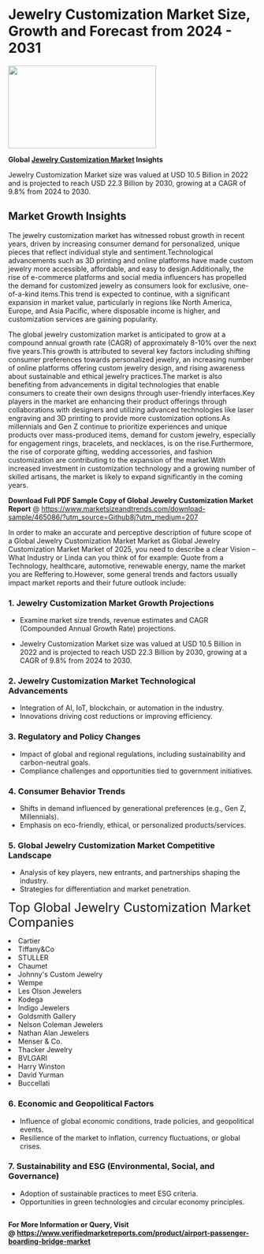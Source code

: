 <H1>Jewelry Customization Market Size, Growth and Forecast from 2024 - 2031</H1><img class="aligncenter size-medium wp-image-584254" src="https://thirdeyenews.in/wp-content/uploads/2024/09/Global-Market-Research-300x168.jpeg" alt="" width="300" height="168" /><p><strong>Global&nbsp;<a href="https://www.marketsizeandtrends.com/download-sample/465086/?utm_source=Github8j?utm_medium=207">Jewelry Customization Market</a> Insights</strong></p><p>Jewelry Customization Market size was valued at USD 10.5 Billion in 2022 and is projected to reach USD 22.3 Billion by 2030, growing at a CAGR of 9.8% from 2024 to 2030.</p><p><h2>Market Growth Insights</h2> <p>The jewelry customization market has witnessed robust growth in recent years, driven by increasing consumer demand for personalized, unique pieces that reflect individual style and sentiment.Technological advancements such as 3D printing and online platforms have made custom jewelry more accessible, affordable, and easy to design.Additionally, the rise of e-commerce platforms and social media influencers has propelled the demand for customized jewelry as consumers look for exclusive, one-of-a-kind items.This trend is expected to continue, with a significant expansion in market value, particularly in regions like North America, Europe, and Asia Pacific, where disposable income is higher, and customization services are gaining popularity.</p> <p>The global jewelry customization market is anticipated to grow at a compound annual growth rate (CAGR) of approximately 8-10% over the next five years.This growth is attributed to several key factors including shifting consumer preferences towards personalized jewelry, an increasing number of online platforms offering custom jewelry design, and rising awareness about sustainable and ethical jewelry practices.The market is also benefiting from advancements in digital technologies that enable consumers to create their own designs through user-friendly interfaces.Key players in the market are enhancing their product offerings through collaborations with designers and utilizing advanced technologies like laser engraving and 3D printing to provide more customization options.As millennials and Gen Z continue to prioritize experiences and unique products over mass-produced items, demand for custom jewelry, especially for engagement rings, bracelets, and necklaces, is on the rise.Furthermore, the rise of corporate gifting, wedding accessories, and fashion customization are contributing to the expansion of the market.With increased investment in customization technology and a growing number of skilled artisans, the market is likely to expand significantly in the coming years.</p><p><span class=""><strong>Download Full PDF Sample Copy of Global Jewelry Customization Market Report</strong> @ <a href="https://www.marketsizeandtrends.com/download-sample/465086/?utm_source=Github8j?utm_medium=207" target="_blank">https://www.marketsizeandtrends.com/download-sample/465086/?utm_source=Github8j?utm_medium=207</a></span></p><p>In order to make an accurate and perceptive description of future scope of a Global&nbsp;Jewelry Customization Market Market as Global&nbsp;Jewelry Customization Market Market of 2025, you need to describe a clear Vision &ndash; What Industry or Linda can you think of for example: Quote from a Technology, healthcare, automotive, renewable energy, name the market you are Reffering to.However, some general trends and factors usually impact market reports and their future outlook include:</p><h3>1.&nbsp;<strong>Jewelry Customization Market Growth Projections</strong></h3><ul><li>Examine market size trends, revenue estimates and CAGR (Compounded Annual Growth Rate) projections.</li><li><p>Jewelry Customization Market size was valued at USD 10.5 Billion in 2022 and is projected to reach USD 22.3 Billion by 2030, growing at a CAGR of 9.8% from 2024 to 2030.</p></li></ul><h3>2.&nbsp;<strong>Jewelry Customization Market Technological Advancements</strong></h3><ul><li>Integration of AI, IoT, blockchain, or automation in the industry.</li><li>Innovations driving cost reductions or improving efficiency.</li></ul><h3>3.&nbsp;<strong>Regulatory and Policy Changes</strong></h3><ul><li>Impact of global and regional regulations, including sustainability and carbon-neutral goals.</li><li>Compliance challenges and opportunities tied to government initiatives.</li></ul><h3>4.&nbsp;<strong>Consumer Behavior Trends</strong></h3><ul><li>Shifts in demand influenced by generational preferences (e.g., Gen Z, Millennials).</li><li>Emphasis on eco-friendly, ethical, or personalized products/services.</li></ul><h3>5.&nbsp;<strong>Global Jewelry Customization Market Competitive Landscape</strong></h3><ul><li>Analysis of key players, new entrants, and partnerships shaping the industry.</li><li>Strategies for differentiation and market penetration.</li></ul><p data-pm-slice="1 1 []"><span style="color: inherit; font-family: inherit; font-size: 25px;">Top Global Jewelry Customization Market Companies</span></p><div class="" data-test-id=""><p><li>Cartier</li><li> Tiffany&Co</li><li> STULLER</li><li> Chaumet</li><li> Johnny's Custom Jewelry</li><li> Wempe</li><li> Les Olson Jewelers</li><li> Kodega</li><li> Indigo Jewelers</li><li> Goldsmith Gallery</li><li> Nelson Coleman Jewelers</li><li> Nathan Alan Jewelers</li><li> Menser & Co.</li><li> Thacker Jewelry</li><li> BVLGARI</li><li> Harry Winston</li><li> David Yurman</li><li> Buccellati</li></p></div><h3>6.&nbsp;<strong>Economic and Geopolitical Factors</strong></h3><ul><li>Influence of global economic conditions, trade policies, and geopolitical events.</li><li>Resilience of the market to inflation, currency fluctuations, or global crises.</li></ul><h3>7.&nbsp;<strong>Sustainability and ESG (Environmental, Social, and Governance)</strong></h3><ul><li>Adoption of sustainable practices to meet ESG criteria.</li><li>Opportunities in green technologies and circular economy principles.</li></ul><h2><strong style="font-size: 14px;">For More Information or Query, Visit @&nbsp;</strong><a style="background-color: #ffffff; font-size: 14px;" href="https://www.marketsizeandtrends.com/report/jewelry-customization-market/" target="_blank">https://www.verifiedmarketreports.com/product/airport-passenger-boarding-bridge-market</a></h2>